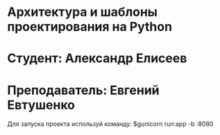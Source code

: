# Архитектура и шаблоны проектирования на Python
# Студент: Александр Елисеев
# Преподаватель: Евгений Евтушенко

Для запуска проекта используй команду:
$gunicorn run:app -b :8080
